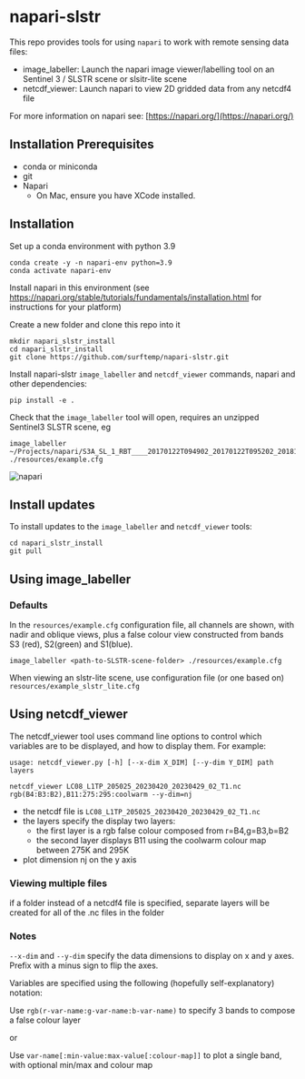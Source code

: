 # napari-slstr

This repo provides tools for using `napari` to work with remote sensing data files:

* image_labeller: Launch the napari image viewer/labelling tool on an Sentinel 3 / SLSTR scene or slsitr-lite scene
* netcdf_viewer: Launch napari to view 2D gridded data from any netcdf4 file

For more information on napari see: [https://napari.org/](https://napari.org/)

## Installation Prerequisites

* conda or miniconda
* git
* Napari
  * On Mac, ensure you have XCode installed.

## Installation

Set up a conda environment with python 3.9

```
conda create -y -n napari-env python=3.9
conda activate napari-env
```

Install napari in this environment (see https://napari.org/stable/tutorials/fundamentals/installation.html for instructions for your platform)

Create a new folder and clone this repo into it

```
mkdir napari_slstr_install
cd napari_slstr_install
git clone https://github.com/surftemp/napari-slstr.git
```

Install napari-slstr `image_labeller` and `netcdf_viewer` commands, napari and other dependencies:

```
pip install -e .
```

Check that the `image_labeller` tool will open, requires an unzipped Sentinel3 SLSTR scene, eg

```
image_labeller ~/Projects/napari/S3A_SL_1_RBT____20170122T094902_20170122T095202_20181004T064548_0179_013_264______LR1_R_NT_003.SEN3 ./resources/example.cfg
```

![napari](https://user-images.githubusercontent.com/58978249/220682442-4c52e903-8409-4888-a36c-d14fd1062e9d.png)


## Install updates

To install updates to the `image_labeller` and `netcdf_viewer` tools:

```
cd napari_slstr_install
git pull
```

## Using image_labeller

### Defaults

In the `resources/example.cfg` configuration file, all channels are shown, with nadir and oblique views, plus a false colour view constructed from bands S3 (red), S2(green) and S1(blue).

```
image_labeller <path-to-SLSTR-scene-folder> ./resources/example.cfg
```

When viewing an slstr-lite scene, use configuration file (or one based on) `resources/example_slstr_lite.cfg`


## Using netcdf_viewer

The netcdf_viewer tool uses command line options to control which variables are to be displayed, and how to display them.  For example:

```
usage: netcdf_viewer.py [-h] [--x-dim X_DIM] [--y-dim Y_DIM] path layers
```
```
netcdf_viewer LC08_L1TP_205025_20230420_20230429_02_T1.nc rgb(B4:B3:B2),B11:275:295:coolwarm --y-dim=nj
```

* the netcdf file is `LC08_L1TP_205025_20230420_20230429_02_T1.nc`
* the layers specify the display two layers:
  * the first layer is a rgb false colour composed from r=B4,g=B3,b=B2
  * the second layer displays B11 using the coolwarm colour map between 275K and 295K
* plot dimension nj on the y axis

### Viewing multiple files

if a folder instead of a netcdf4 file is specified, separate layers will be created for all of the .nc files in the folder

### Notes

`--x-dim` and `--y-dim` specify the data dimensions to display on x and y axes.  Prefix with a minus sign to flip the axes.

Variables are specified using the following (hopefully self-explanatory) notation:

Use `rgb(r-var-name:g-var-name:b-var-name)` to specify 3 bands to compose a false colour layer

or

Use `var-name[:min-value:max-value[:colour-map]]` to plot a single band, with optional min/max and colour map

